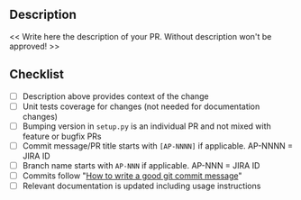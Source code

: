 ## Description

<< Write here the description of your PR. Without description won't be approved! >>

## Checklist

- [ ] Description above provides context of the change
- [ ] Unit tests coverage for changes (not needed for documentation changes)
- [ ] Bumping version in `setup.py` is an individual PR and not mixed with feature or bugfix PRs
- [ ] Commit message/PR title starts with `[AP-NNNN]` if applicable. AP-NNNN = JIRA ID
- [ ] Branch name starts with `AP-NNN` if applicable. AP-NNN = JIRA ID
- [ ] Commits follow "[How to write a good git commit message](http://chris.beams.io/posts/git-commit/)"
- [ ] Relevant documentation is updated including usage instructions
